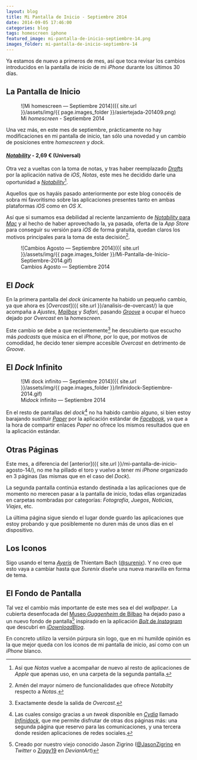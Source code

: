 ```yaml
---
layout: blog
title: Mi Pantalla de Inicio - Septiembre 2014
date: 2014-09-05 17:46:00
categories: blog
tags: homescreen iphone
featured_image: mi-pantalla-de-inicio-septiembre-14.png
images_folder: mi-pantalla-de-inicio-septiembre-14
---
```

Ya estamos de nuevo a primeros de mes, así que toca revisar los cambios introducidos en la pantalla de inicio de mi *iPhone* durante los últimos 30 días.<Sigue Leyendo> 
    
## La Pantalla de Inicio    
  
<figure markdown="1" class="screenshot">
![Mi homescreen — Septiembre 2014]({{ site.url }}/assets/img/{{ page.images_folder }}/asiertejada-201409.png)
<figcaption>Mi <em>homescreen</em> - Septiembre 2014</figcaption>
</figure>

Una vez más, en este mes de septiembre, prácticamente no hay modificaciones en mi pantalla de inicio, tan sólo una novedad y un cambio de posiciones entre *homescreen* y *dock*.
  
#### [*Notability*](https://itunes.apple.com/es/app/notability/id360593530?mt=8&uo=4&at=1l3v5kR) - 2,69 € (Universal)      
Otra vez a vueltas con la toma de notas, y tras haber reemplazado [*Drafts*](https://itunes.apple.com/es/app/drafts-quickly-capture-notes/id502385074?mt=8&uo=4&at=1l3v5kR) por la aplicación nativa de *iOS*, *Notas*, este mes he decidido darle una oportunidad a [*Notability*](https://itunes.apple.com/es/app/notability/id360593530?mt=8&uo=4&at=1l3v5kR)[^1].

Aquellos que os hayáis pasado anteriormente por este blog conocéis de sobra mi favoritismo sobre las aplicaciones presentes tanto en ambas plataformas *iOS* como en *OS X*.  

Así que si sumamos esa debilidad al reciente lanzamiento de [*Notability* para *Mac*](https://itunes.apple.com/es/app/notability/id736189492?mt=12&uo=4&at=1l3v5kR) y al hecho de haber aprovechado la, ya pasada, oferta de la *App Store* para conseguir su versión para *iOS* de forma gratuita, quedan claros los motivos principales para la toma de esta decisión[^2].  
   
<figure markdown="1" class="screenshot">
![Cambios Agosto — Septiembre 2014]({{ site.url }}/assets/img/{{ page.images_folder }}/Mi-Pantalla-de-Inicio-Septiembre-2014.gif)
<figcaption>Cambios Agosto — Septiembre 2014</figcaption>
</figure>  

## El *Dock*  
En la primera pantalla del *dock* únicamente ha habido un pequeño cambio, ya que ahora es [*Overcast*]({{ site.url }}/analisis-de-overcast/) la que acompaña a *Ajustes*, [*Mailbox*](https://itunes.apple.com/es/app/mailbox/id576502633?mt=8&uo=4&at=1l3v5kR) y *Safari*, pasando [*Groove*](https://itunes.apple.com/es/app/groove-reproductor-musica/id445533979?mt=8&uo=4&at=1l3v5kR) a ocupar el hueco dejado por *Overcast* en la *homescreen*.

Este cambio se debe a que recientemente[^3] he descubierto que escucho más *podcasts* que música en el *iPhone*, por lo que, por motivos de comodidad, he decido tener siempre accesible *Overcast* en detrimento de *Groove*.
  
## El *Dock* Infinito  

<figure markdown="1" class="screenshot">
![Mi dock infinito — Septiembre 2014]({{ site.url }}/assets/img/{{ page.images_folder }}/Infinidock-Septiembre-2014.gif)  
<figcaption>Mi<em>dock</em> infinito — Septiembre 2014</figcaption>
</figure>  
  
En el resto de pantallas del *dock*[^4] no ha habido cambio alguno, si bien estoy barajando sustituir [*Paper*](https://itunes.apple.com/us/app/id794163692?mt=8&uo=4&at=1l3v5kR) por la aplicación estándar de [*Facebook*](https://itunes.apple.com/es/app/facebook/id284882215?mt=8&uo=4&at=1l3v5kR&ct=searchlink), ya que a la hora de compartir enlaces *Paper* no ofrece los mismos resultados que en la aplicación estándar.
   
## Otras Páginas    
Este mes, a diferencia del [anterior]({{ site.url }}/mi-pantalla-de-inicio-agosto-14/), no me ha pillado el toro y vuelvo a tener mi *iPhone* organizado en 3 páginas (las mismas que en el caso del *Dock*).
  
La segunda pantalla continúa estando destinada a las aplicaciones que de momento no merecen pasar a la pantalla de inicio, todas ellas organizadas en carpetas nombradas por categorías: *Fotografía*, *Juegos*, *Noticias*, *Viajes*, etc.   
  
La última página sigue siendo el lugar donde guardo las aplicaciones que estoy probando y que posiblemente no duren más de unos días en el dispositivo.
  
## Los Iconos
Sigo usando el tema [*Ayeris*](http://www.surenix.me/ayeris) de Thientam Bach ([@surenix](https://twitter.com/Surenix)). Y no creo que esto vaya a cambiar hasta que *Surenix* diseñe una nueva maravilla en forma de tema.
  
## El Fondo de Pantalla  
Tal vez el cambio más importante de este mes sea el del *wallpaper*. La cubierta desenfocada del [Museo *Guggenheim* de Bilbao](http://es.wikipedia.org/wiki/Museo_Guggenheim_de_Bilbao) ha dejado paso a un nuevo fondo de pantalla[^5] inspirado en la aplicación [*Bolt* de *Instagram*](http://bolt.instagram.com) que descubrí en [*iDownloadBlog*](http://www.idownloadblog.com/2014/08/03/wallpaper-instagram-bolt/).

En concreto utilizo la versión púrpura sin logo, que en mi humilde opinión es la que mejor queda con los iconos de mi pantalla de inicio, así como con un *iPhone* blanco.
  
[^1]: Así que *Notas* vuelve a acompañar de nuevo al resto de aplicaciones de *Apple* que apenas uso, en una carpeta de la segunda pantalla.  

[^2]: Amén del mayor número de funcionalidades que ofrece *Notabilty* respecto a *Notas*.

[^3]: Exactamente desde la salida de *Overcast*.

[^4]: Las cuales consigo gracias a un *tweak* disponible en [*Cydia*](https://cydia.saurik.com) llamado [*Infinidock*](http://cydia.saurik.com/package/com.chpwn.infinidock/), que me permite disfrutar de otras dos páginas más: una segunda página que reservo para las comunicaciones, y una tercera donde residen aplicaciones de redes sociales.

[^5]: Creado por nuestro viejo conocido Jason Zigrino ([@JasonZigrino](https://twitter.com/JasonZigrino) en *Twitter* o [Ziggy19](http://ziggy19.deviantart.com/art/Bolt-App-Wallpaper-472316988) en *DeviantArt*)
